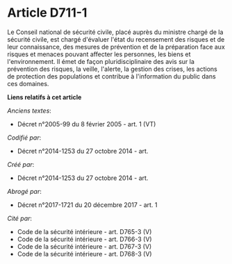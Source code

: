 # Article D711-1

Le Conseil national de sécurité civile, placé auprès du ministre chargé de la sécurité civile, est chargé d'évaluer l'état du
recensement des risques et de leur connaissance, des mesures de prévention et de la préparation face aux risques et menaces
pouvant affecter les personnes, les biens et l'environnement. Il émet de façon pluridisciplinaire des avis sur la prévention
des risques, la veille, l'alerte, la gestion des crises, les actions de protection des populations et contribue à
l'information du public dans ces domaines.

**Liens relatifs à cet article**

_Anciens textes_:

  - Décret n°2005-99 du 8 février 2005 - art. 1 (VT)

_Codifié par_:

  - Décret n°2014-1253 du 27 octobre 2014 - art.

_Créé par_:

  - Décret n°2014-1253 du 27 octobre 2014 - art.

_Abrogé par_:

  - Décret n°2017-1721 du 20 décembre 2017 - art. 1

_Cité par_:

  - Code de la sécurité intérieure - art. D765-3 (V)
  - Code de la sécurité intérieure - art. D766-3 (V)
  - Code de la sécurité intérieure - art. D767-3 (V)
  - Code de la sécurité intérieure - art. D768-3 (V)

